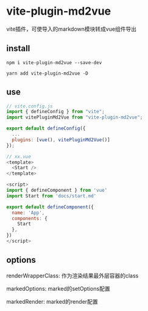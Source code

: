 # vite-plugin-md2vue

vite插件，可使导入的markdown模块转成vue组件导出

## install
```
npm i vite-plugin-md2vue --save-dev

yarn add vite-plugin-md2vue -D
```

## use
```javascript
// vite.config.js
import { defineConfig } from "vite";
import vitePluginMd2Vue from "vite-plugin-md2vue";

export default defineConfig({
  ...
  plugins: [vue(), vitePluginMd2Vue()]
});
```

```javascript
// xx.vue
<template>
  <Start />
</template>

<script>
import { defineComponent } from 'vue'
import Start from 'docs/start.md'

export default defineComponent({
  name: 'App',
  components: {
    Start
  },
})
</script>
```

## options

renderWrapperClass: 作为渲染结果最外层容器的class

markedOptions: marked的setOptions配置

markedRender: marked的render配置
